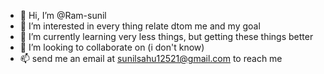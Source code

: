 - 👋 Hi, I’m @Ram-sunil
- 👀 I’m interested in every thing relate dtom me and my goal
- 🌱 I’m currently learning very less things, but getting these things better
- 💞️ I’m looking to collaborate on (i don't know)
- 📫 send me an email at sunilsahu12521@gmail.com to reach me

<!---
Ram-sunil/Ram-sunil is a ✨ special ✨ repository because its `README.md` (this file) appears on your GitHub profile.
You can click the Preview link to take a look at your changes.
--->
